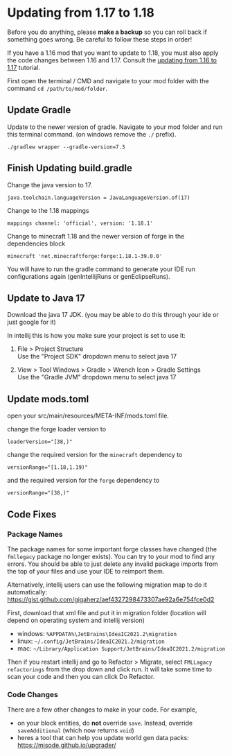 # Updating from 1.17 to 1.18

Before you do anything, please **make a backup** so you can roll back if something goes wrong. Be careful to follow these steps in order!  

If you have a 1.16 mod that you want to update to 1.18, you must also apply the code changes between 1.16 and 1.17. Consult the [updating from 1.16 to 1.17](/o17/updating) tutorial. 

First open the terminal / CMD and navigate to your mod folder with the command `cd /path/to/mod/folder`. 

## Update Gradle

Update to the newer version of gradle. Navigate to your mod folder and run this terminal command. (on windows remove the `./` prefix).

```
./gradlew wrapper --gradle-version=7.3
```

## Finish Updating build.gradle 

Change the java version to 17.

```
java.toolchain.languageVersion = JavaLanguageVersion.of(17)
```

Change to the 1.18 mappings

```
mappings channel: 'official', version: '1.18.1'
```

Change to minecraft 1.18 and the newer version of forge in the dependencies block 

```
minecraft 'net.minecraftforge:forge:1.18.1-39.0.0'
``` 

You will have to run the gradle command to generate your IDE run configurations again (genIntellijRuns or genEclipseRuns).

## Update to Java 17

Download the java 17 JDK. (you may be able to do this through your ide or just google for it)

In intellij this is how you make sure your project is set to use it:

1. File > Project Structure  
    Use the "Project SDK" dropdown menu to select java 17

2. View > Tool Windows > Gradle > Wrench Icon > Gradle Settings  
    Use the "Gradle JVM" dropdown menu to select java 17

## Update mods.toml

open your src/main/resources/META-INF/mods.toml file.  

change the forge loader version to  

    loaderVersion="[38,)" 

change the required version for the `minecraft` dependency to  

    versionRange="[1.18,1.19)"

and the required version for the `forge` dependency to  

    versionRange="[38,)"


## Code Fixes

### Package Names 

The package names for some important forge classes have changed (the `fmllegacy` package no longer exists). You can try to your mod to find any errors. You should be able to just delete any invalid package imports from the top of your files and use your IDE to reimport them. 

Alternatively, intellij users can use the following migration map to do it automatically: https://gist.github.com/gigaherz/aef4327298473307ae92a6e754fce0d2 

First, download that xml file and put it in migration folder (location will depend on operating system and intellij version)  

- windows: `%APPDATA%\JetBrains\IdeaIC2021.2\migration`
- linux: `~/.config/JetBrains/IdeaIC2021.2/migration`
- mac: `~/Library/Application Support/JetBrains/IdeaIC2021.2/migration`

Then if you restart intellij and go to Refactor > Migrate, select `FMLLagacy refactorings` from the drop down and click run. It will take some time to scan your code and then you can click Do Refactor. 

### Code Changes

There are a few other changes to make in your code. For example,

- on your block entities, do **not** override `save`. Instead, override `saveAdditional` (which now returns `void`)
- heres a tool that can help you update world gen data packs: https://misode.github.io/upgrader/